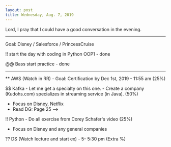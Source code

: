 ```yaml
---
layout: post
title: Wednesday, Aug. 7, 2019
---
```


Lord, I pray that I could have a good conversation in the evening.

-------------------

Goal: Disney / Salesforce / PrincessCruise

!! start the day with coding in Python OOP1 - done

@@ Bass start practice - done

-------------------

** AWS (Watch in RR) - Goal: Certification by Dec 1st, 2019 - 11:55 am (25%)

$$ Kafka - Let me get a specialty on this one. - Create a company (Kudohs.com) specializes in streaming service (in Java). (50%)
- Focus on Disney, Netflix
- Read DG: Page 25 -->

!! Python - Do all exercise from Corey Schafer's video (25%)
- Focus on Disney and any general companies

?? DS (Watch lecture and start ex) - 5- 5:30 pm (Extra %)
